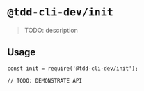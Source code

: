 # `@tdd-cli-dev/init`

> TODO: description

## Usage

```
const init = require('@tdd-cli-dev/init');

// TODO: DEMONSTRATE API
```
